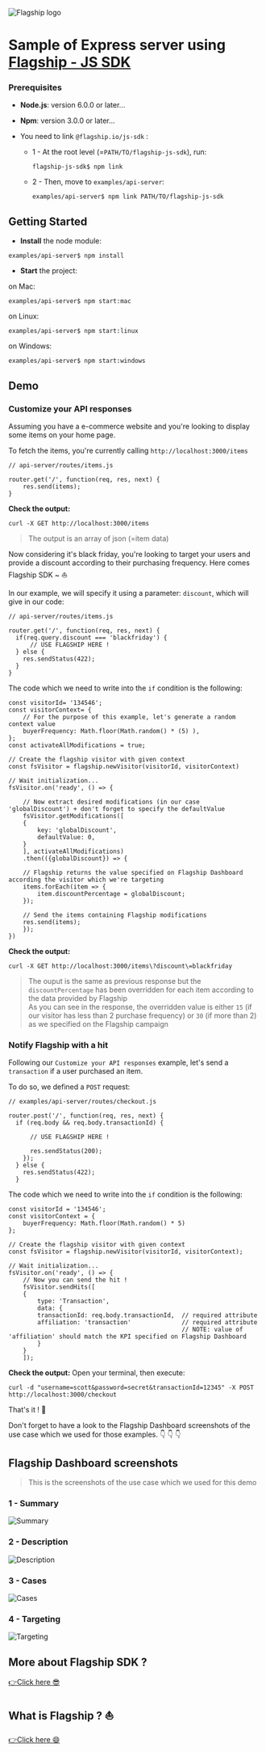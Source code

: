 ![Flagship logo](../../src/assets/img/flagshipLogo.jpg)

  

# Sample of Express server using [Flagship - JS SDK](../../README.md)

  

### Prerequisites

  

- **Node.js**: version 6.0.0 or later...

- **Npm**: version 3.0.0 or later...

- You need to link `@flagship.io/js-sdk` :
  - 1 - At the root level (=`PATH/TO/flagship-js-sdk`), run:

    ```
    flagship-js-sdk$ npm link
    ```
  - 2 - Then, move to `examples/api-server`:
    ```
    examples/api-server$ npm link PATH/TO/flagship-js-sdk
    ```

  

## Getting Started

  

- **Install** the node module:

  

```
examples/api-server$ npm install
```

- **Start** the project:

on Mac:
```
examples/api-server$ npm start:mac
```
on Linux:
```
examples/api-server$ npm start:linux
```
on Windows:
```
examples/api-server$ npm start:windows
```
## Demo

### Customize your API responses
Assuming you have a e-commerce website and you're looking to display some items on your home page.

To fetch the items, you're currently calling `http://localhost:3000/items`
```
// api-server/routes/items.js

router.get('/', function(req, res, next) {
    res.send(items);
}
```
**Check the output:**
```
curl -X GET http://localhost:3000/items
```
> The output is an array of json (=item data)

Now considering it's black friday, you're looking to target your users and provide a discount according to their purchasing frequency. Here comes Flagship SDK ~ ⛵️

In our example, we will specify it using a parameter: `discount`, which will give in our code:
```
// api-server/routes/items.js

router.get('/', function(req, res, next) {
  if(req.query.discount === 'blackfriday') {
      // USE FLAGSHIP HERE !
  } else {
    res.sendStatus(422);
  }
}
```
The code which we need to write into the `if` condition is the following:
```
const visitorId= '134546';
const visitorContext= {
    // For the purpose of this example, let's generate a random context value
    buyerFrequency: Math.floor(Math.random() * (5) ),
};
const activateAllModifications = true;

// Create the flagship visitor with given context
const fsVisitor = flagship.newVisitor(visitorId, visitorContext)

// Wait initialization...
fsVisitor.on('ready', () => {

    // Now extract desired modifications (in our case 'globalDiscount') + don't forget to specify the defaultValue
    fsVisitor.getModifications([
    {
        key: 'globalDiscount',
        defaultValue: 0,
    }
    ], activateAllModifications)
    .then(({globalDiscount}) => {
   
    // Flagship returns the value specified on Flagship Dashboard according the visitor which we're targeting
    items.forEach(item => {
        item.discountPercentage = globalDiscount;
    });

    // Send the items containing Flagship modifications
    res.send(items);
    });
})
```

**Check the output:**
```
curl -X GET http://localhost:3000/items\?discount\=blackfriday
```
> The ouput is the same as previous response but the `discountPercentage` has been overridden for each item according to the data provided by Flagship <br/> As you can see in the response, the overridden value is either `15` (if our visitor has less than 2 purchase frequency) or `30` (if more than 2) as we specified on the Flagship campaign


### Notify Flagship with a hit
Following our `Customize your API responses` example, let's send a `transaction` if a user purchased an item.

To do so, we defined a `POST` request:
```
// examples/api-server/routes/checkout.js

router.post('/', function(req, res, next) {
  if (req.body && req.body.transactionId) {

      // USE FLAGSHIP HERE !

      res.sendStatus(200);
    });
  } else {
    res.sendStatus(422);
  }
```
The code which we need to write into the `if` condition is the following:
```
const visitorId = '134546';
const visitorContext = {
    buyerFrequency: Math.floor(Math.random() * 5)
};

// Create the flagship visitor with given context
const fsVisitor = flagship.newVisitor(visitorId, visitorContext);

// Wait initialization...
fsVisitor.on('ready', () => {
    // Now you can send the hit !
    fsVisitor.sendHits([
    {
        type: 'Transaction',
        data: {
        transactionId: req.body.transactionId,  // required attribute
        affiliation: 'transaction'              // required attribute
                                                // NOTE: value of 'affiliation' should match the KPI specified on Flagship Dashboard
        }
    }
    ]);
```

**Check the output:**
Open your terminal, then execute:
```
curl -d "username=scott&password=secret&transactionId=12345" -X POST http://localhost:3000/checkout
```

That's it ! 🎉

Don't forget to have a look to the Flagship Dashboard screenshots of the use case which we used for those examples. 👇 👇 👇 

## Flagship Dashboard screenshots

> This is the screenshots of the use case which we used for this demo
### 1 - Summary
![Summary](https://storage.googleapis.com/flagship-dev-public-storage/Screenshot%20at%20Dec%2006%2015-08-55.png)
### 2 - Description
![Description](https://storage.googleapis.com/flagship-dev-public-storage/Screenshot%20at%20Dec%2006%2015-09-15.png)
### 3 - Cases
![Cases](https://storage.googleapis.com/flagship-dev-public-storage/Screenshot%20at%20Dec%2006%2015-09-29.png)
### 4 - Targeting
![Targeting](https://storage.googleapis.com/flagship-dev-public-storage/Screenshot%20at%20Dec%2006%2015-09-45.png)

## More about Flagship SDK ?

[👉Click here 😎](../../README.md)

## What is Flagship ? ⛵️

[👉Click here 😄](https://www.abtasty.com/solutions-product-teams/)